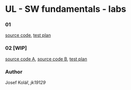 # UL - SW fundamentals - labs

### 01
[source code](./01/01.cpp), [test plan](./01/01.md)

### 02 [WIP]
[source code A](./02/02_01.cpp), [source code B](./02/02_02.cpp), [test plan](./02/02.md)


### Author
Josef Kolář, *jk19129*
